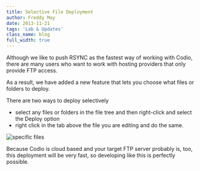 ```yaml
---
title: Selective File Deployment
author: Freddy May
date: 2013-11-21
tags: 'Lab & Updates'
class_name: blog
full_width: true
---
```


Although we like to push RSYNC as the fastest way of working with Codio, there are many users who want to work with hosting providers that only provide FTP access.

As a result, we have added a new feature that lets you choose what files or folders to deploy.

There are two ways to deploy selectively

- select any files or folders in the file tree and then right-click and select the Deploy option
- right click in the tab above the file you are editing and do the same.

![specific files](/img/blog/deploy-specific.png)

Because Codio is cloud based and your target FTP server probably is, too, this deployment will be very fast, so developing like this is perfectly possible.

